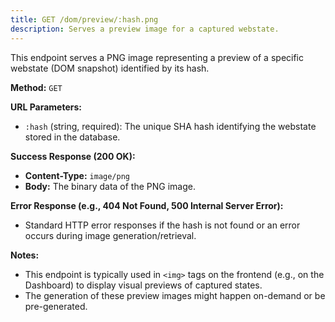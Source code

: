 ```yaml
---
title: GET /dom/preview/:hash.png
description: Serves a preview image for a captured webstate.
---
```


This endpoint serves a PNG image representing a preview of a specific webstate (DOM snapshot) identified by its hash.

**Method:** `GET`

**URL Parameters:**

- `:hash` (string, required): The unique SHA hash identifying the webstate stored in the database.

**Success Response (200 OK):**

- **Content-Type:** `image/png`
- **Body:** The binary data of the PNG image.

**Error Response (e.g., 404 Not Found, 500 Internal Server Error):**

- Standard HTTP error responses if the hash is not found or an error occurs during image generation/retrieval.

**Notes:**

- This endpoint is typically used in `<img>` tags on the frontend (e.g., on the Dashboard) to display visual previews of captured states.
- The generation of these preview images might happen on-demand or be pre-generated. 